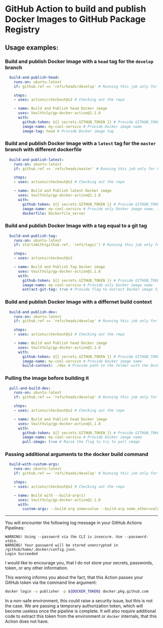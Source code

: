 # GitHub Action to build and publish Docker Images to GitHub Package Registry

## Usage examples:

### Build and publish Docker Image with a `head` tag for the `develop` branch

```yaml
  build-and-publish-head:
    runs-on: ubuntu-latest
    if: github.ref == 'refs/heads/develop' # Running this job only for develop branch

    steps:
    - uses: actions/checkout@v2 # Checking out the repo

    - name: Build and Publish head Docker image
      uses: VaultVulp/gp-docker-action@1.1.8
      with:
        github-token: ${{ secrets.GITHUB_TOKEN }} # Provide GITHUB_TOKEN to login into the GitHub Packages
        image-name: my-cool-service # Provide Docker image name
        image-tag: head # Provide Docker image tag
```

### Build and publish Docker Image with a `latest` tag for the `master` branch with different dockerfile

```yaml
  build-and-publish-latest:
    runs-on: ubuntu-latest
    if: github.ref == 'refs/heads/master' # Running this job only for master branch

    steps:
    - uses: actions/checkout@v2 # Checking out the repo

    - name: Build and Publish latest Docker image
      uses: VaultVulp/gp-docker-action@1.1.8
      with:
        github-token: ${{ secrets.GITHUB_TOKEN }} # Provide GITHUB_TOKEN to login into the GitHub Packages
        image-name: my-cool-service # Provide only Docker image name, tag will be automatically set to latest
        dockerfile: Dockerfile_server
```

### Build and publish Docker Image with a tag equal to a git tag

```yaml
  build-and-publish-tag:
    runs-on: ubuntu-latest
    if: startsWith(github.ref, 'refs/tags/') # Running this job only for tags

    steps:
    - uses: actions/checkout@v2

    - name: Build and Publish Tag Docker image
      uses: VaultVulp/gp-docker-action@1.1.8
      with:
        github-token: ${{ secrets.GITHUB_TOKEN }} # Provide GITHUB_TOKEN to login into the GitHub Packages
        image-name: my-cool-service # Provide only Docker image name
        extract-git-tag: true # Provide flag to extract Docker image tag from git reference
```

### Build and publish Docker Image with a differnet build context

```yaml
  build-and-publish-dev:
    runs-on: ubuntu-latest
    if: github.ref == 'refs/heads/develop' # Running this job only for develop branch

    steps:
    - uses: actions/checkout@v2 # Checking out the repo

    - name: Build and Publish head Docker image
      uses: VaultVulp/gp-docker-action@1.1.8
      with:
        github-token: ${{ secrets.GITHUB_TOKEN }} # Provide GITHUB_TOKEN to login into the GitHub Packages
        image-name: my-cool-service # Provide Docker image name
        build-context: ./dev # Provide path to the folder with the Dockerfile
```

### Pulling the image before building it

```yaml
  pull-and-build-dev:
    runs-on: ubuntu-latest
    if: github.ref == 'refs/heads/develop' # Running this job only for develop branch

    steps:
    - uses: actions/checkout@v2 # Checking out the repo

    - name: Build and Publish head Docker image
      uses: VaultVulp/gp-docker-action@1.1.8
      with:
        github-token: ${{ secrets.GITHUB_TOKEN }} # Provide GITHUB_TOKEN to login into the GitHub Packages
        image-name: my-cool-service # Provide Docker image name
        pull-image: true # Raise the flag to try to pull image
```


### Passing additional arguments to the docker build command

```yaml
  build-with-custom-args:
    runs-on: ubuntu-latest
    if: github.ref == 'refs/heads/develop' # Running this job only for develop branch

    steps:
    - uses: actions/checkout@v2 # Checking out the repo

    - name: Build with --build-arg(s)
      uses: VaultVulp/gp-docker-action@1.1.8
      with:
        custom-args: --build-arg some=value --build-arg some_other=value
```

------

You will encounter the following log message in your GitHub Actions Pipelines:

```
WARNING! Using --password via the CLI is insecure. Use --password-stdin.
WARNING! Your password will be stored unencrypted in /github/home/.docker/config.json.
Login Succeeded
```

I would like to encourage you, that I do not store your secrets, passwords, token, or any other information.

This warning informs you about the fact, that this Action passes your GitHub token via the command line argument:
```bash
docker login -u publisher -p ${DOCKER_TOKEN} docker.pkg.github.com
```

In a non-safe environment, this could raise a security issue, but this is not the case. We are passing a temporary authorization token, which will become useless once the pipeline is complete. It will also require additional code to extract this token from the environment or `docker` internals, that this Action does not have.
